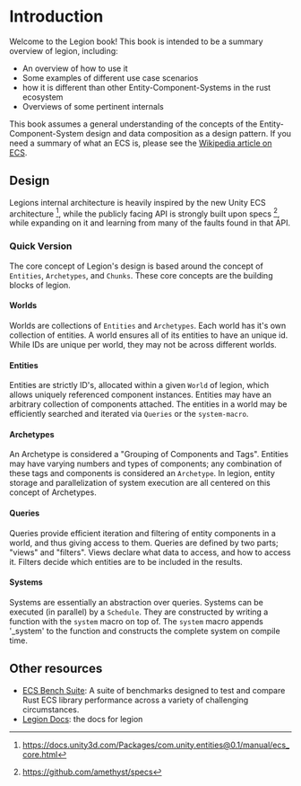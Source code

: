 # Introduction

Welcome to the Legion book! This book is intended to be a summary overview of legion, including: 
- An overview of how to use it
- Some examples of different use case scenarios
- how it is different than other Entity-Component-Systems in the rust ecosystem
- Overviews of some pertinent internals

This book assumes a general understanding of the concepts of the Entity-Component-System design and data composition 
as a design pattern. If you need a summary of what an ECS is, please see the [Wikipedia article on ECS].

## Design

Legions internal architecture is heavily inspired by the new Unity ECS architecture [^1], while the publicly facing 
API is strongly built upon specs [^2], while expanding on it and learning from many of the faults found in that API.

### Quick Version
The core concept of Legion's design is based around the concept of `Entities`, `Archetypes`, and `Chunks`. 
These core concepts are the building blocks of legion.

#### Worlds
Worlds are collections of `Entities` and `Archetypes`. Each world has it's own collection of entities. A world ensures
all of its entities to have an unique id. While IDs are unique per world, they may not be across different worlds.

#### Entities
Entities are strictly ID's, allocated within a given `World` of legion, which allows uniquely referenced component
instances. Entities may have an arbitrary collection of components attached. The entities in a world may be efficiently
searched and iterated via `Queries` or the `system-macro`.

#### Archetypes
An Archetype is considered a "Grouping of Components and Tags". Entities may have varying numbers and types of 
components; any combination of these tags and components is considered an `Archetype`. In legion, entity storage 
and parallelization of system execution are all centered on this concept of Archetypes. 


#### Queries
Queries provide efficient iteration and filtering of entity components in a world, and thus giving access to them.
Queries are defined by two parts; "views" and "filters". Views declare what data to access, and how to access it. 
Filters decide which entities are to be included in the results.


#### Systems
Systems are essentially an abstraction over queries. Systems can be executed (in parallel) by a `Schedule`.
They are constructed by writing a function with the `system` macro on top of. The `system` macro appends '_system' 
to the function and constructs the complete system on compile time.


## Other resources
* [ECS Bench Suite][ebs]: A suite of benchmarks designed to test and compare Rust ECS library performance across a 
    variety of challenging circumstances.
* [Legion Docs][ld]: the docs for legion

[ebs]: https://github.com/rust-gamedev/ecs_bench_suite 
[ld]: https://docs.rs/legion/0.3.0/legion/

[^1]: https://docs.unity3d.com/Packages/com.unity.entities@0.1/manual/ecs_core.html
[^2]: https://github.com/amethyst/specs

[Wikipedia article on ECS]: https://en.wikipedia.org/wiki/Entity_component_system

